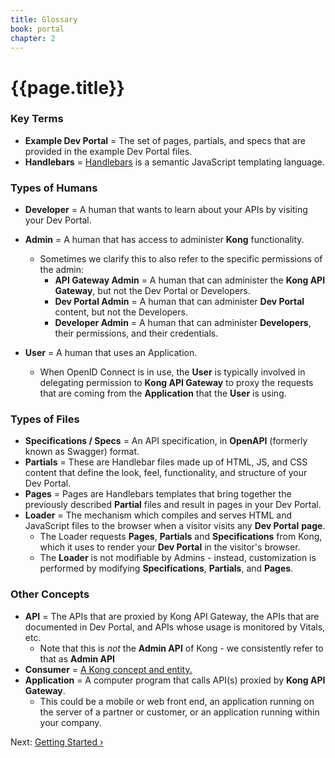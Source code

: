 ```yaml
---
title: Glossary
book: portal
chapter: 2
---
```

# {{page.title}}

### Key Terms

* **Example Dev Portal** = The set of pages, partials, and specs that are provided in the example Dev Portal files.
* **Handlebars** = [Handlebars](https://handlebarsjs.com/) is a semantic JavaScript templating language.

### Types of Humans

* **Developer** = A human that wants to learn about your APIs by visiting your Dev Portal.
* **Admin** = A human that has access to administer **Kong** functionality.
    * Sometimes we clarify this to also refer to the specific permissions of the admin:
        * **API Gateway Admin** = A human that can administer the **Kong API Gateway**, but not the Dev Portal or Developers.
        * **Dev Portal Admin** = A human that can administer **Dev Portal** content, but not the Developers.
        * **Developer Admin** = A human that can administer **Developers**, their permissions, and their credentials.

* **User** = A human that uses an Application.
    * When OpenID Connect is in use, the **User** is typically involved in delegating permission to **Kong API Gateway** to proxy the requests that are coming from the **Application** that the **User** is using.

### Types of Files

* **Specifications / Specs** = An API specification, in **OpenAPI** (formerly known as Swagger) format. 
* **Partials** = These are Handlebar files made up of HTML, JS, and CSS content that define the look, feel, functionality, and structure of your Dev Portal.
* **Pages** = Pages are Handlebars templates that bring together the previously described **Partial** files and result in pages in your Dev Portal.
* **Loader** = The mechanism which compiles and serves HTML and JavaScript files to the browser when a visitor visits any **Dev Portal** **page**.
    * The Loader requests **Pages**, **Partials** and **Specifications** from Kong, which it uses to render your **Dev Portal** in the visitor's browser.
    * The **Loader** is not modifiable by Admins - instead, customization is performed by modifying **Specifications**, **Partials**, and **Pages**.

### Other Concepts

* **API** = The APIs that are proxied by Kong API Gateway, the APIs that are documented in Dev Portal, and APIs whose usage is monitored by Vitals, etc.
    * Note that this is *not* the **Admin API** of Kong - we consistently refer to that as **Admin API**
* **Consumer** = [A Kong concept and entity.](https://docs.konghq.com/latest/getting-started/adding-consumers/) 
* **Application** = A computer program that calls API(s) proxied by **Kong API Gateway**.
    * This could be a mobile or web front end, an application running on the server of a partner or customer, or an application running within your company.

Next: [Getting Started &rsaquo;]({{page.book.next}})

